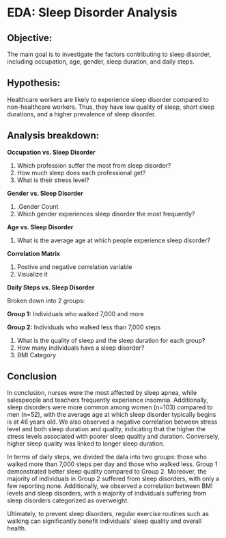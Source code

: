 # EDA: Sleep Disorder Analysis

## Objective:

The main goal is to investigate the factors contributing to sleep disorder, including occupation, age, gender, sleep duration, and daily steps.

## Hypothesis:

Healthcare workers are likely to experience sleep disorder compared to non-healthcare workers. Thus, they have low quality of sleep, short sleep durations, and a higher prevalence of sleep disorder.

## Analysis breakdown:

**Occupation vs. Sleep Disorder**

1. Which profession suffer the most from sleep disorder?
2. How much sleep does each professional get?
3. What is their stress level?

**Gender vs. Sleep Disorder**
1. .Gender Count
2. Which gender experiences sleep disorder the most frequently?

**Age vs. Sleep Disorder**
1. What is the average age at which people experience sleep disorder?

**Correlation Matrix**
1. Postive and negative correlation variable
2. Visualize it

**Daily Steps vs. Sleep Disorder**

Broken down into 2 groups:

  **Group 1:** Individuals who walked 7,000 and more

  **Group 2:** Individuals who walked less than 7,000 steps

  1. What is the quality of sleep and the sleep duration for each group?
  2. How many individuals have a sleep disorder?
  3. BMI Category


## Conclusion 
In conclusion, nurses were the most affected by sleep apnea, while salespeople and teachers frequently experience insomnia. Additionally, sleep disorders were more common among women (n=103) compared to men (n=52), with the average age at which sleep disorder typically begins is at 46 years old.
We also observed a negative correlation between stress level and both sleep duration and quality, indicating that the higher the stress levels associated with poorer sleep quality and duration. Conversely, higher sleep quality was linked to longer sleep duration.

In terms of daily steps, we divided the data into two groups: those who walked more than 7,000 steps per day and those who walked less. Group 1 demonstrated better sleep quality compared to Group 2. Moreover, the majority of individuals in Group 2 suffered from sleep disorders, with only a few reporting none. Additionally, we observed a correlation between BMI levels and sleep disorders, with a majority of individuals suffering from sleep disorders categorized as overweight.

Ultimately, to prevent sleep disorders, regular exercise routines such as walking can significantly benefit individuals' sleep quality and overall health.
